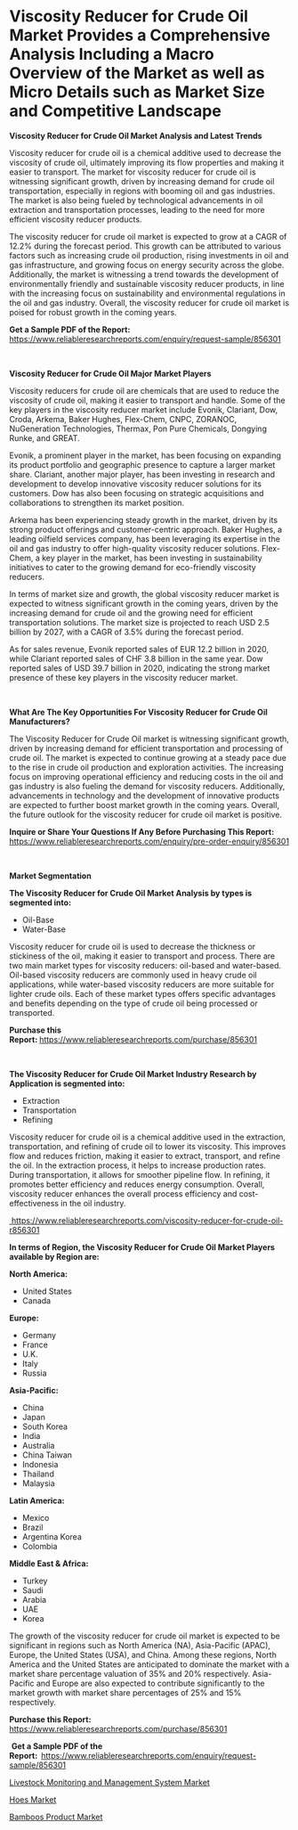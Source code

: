 <p><h1>Viscosity Reducer for Crude Oil Market Provides a Comprehensive Analysis Including a Macro Overview of the Market as well as Micro Details such as Market Size and Competitive Landscape</h1></p><p><strong>Viscosity Reducer for Crude Oil Market Analysis and Latest Trends</strong></p>
<p><p>Viscosity reducer for crude oil is a chemical additive used to decrease the viscosity of crude oil, ultimately improving its flow properties and making it easier to transport. The market for viscosity reducer for crude oil is witnessing significant growth, driven by increasing demand for crude oil transportation, especially in regions with booming oil and gas industries. The market is also being fueled by technological advancements in oil extraction and transportation processes, leading to the need for more efficient viscosity reducer products.</p><p>The viscosity reducer for crude oil market is expected to grow at a CAGR of 12.2% during the forecast period. This growth can be attributed to various factors such as increasing crude oil production, rising investments in oil and gas infrastructure, and growing focus on energy security across the globe. Additionally, the market is witnessing a trend towards the development of environmentally friendly and sustainable viscosity reducer products, in line with the increasing focus on sustainability and environmental regulations in the oil and gas industry. Overall, the viscosity reducer for crude oil market is poised for robust growth in the coming years.</p></p>
<p><strong>Get a Sample PDF of the Report:&nbsp;</strong> <a href="https://www.reliableresearchreports.com/enquiry/request-sample/856301">https://www.reliableresearchreports.com/enquiry/request-sample/856301</a></p>
<p>&nbsp;</p>
<p><strong>Viscosity Reducer for Crude Oil Major Market Players</strong></p>
<p><p>Viscosity reducers for crude oil are chemicals that are used to reduce the viscosity of crude oil, making it easier to transport and handle. Some of the key players in the viscosity reducer market include Evonik, Clariant, Dow, Croda, Arkema, Baker Hughes, Flex-Chem, CNPC, ZORANOC, NuGeneration Technologies, Thermax, Pon Pure Chemicals, Dongying Runke, and GREAT.</p><p>Evonik, a prominent player in the market, has been focusing on expanding its product portfolio and geographic presence to capture a larger market share. Clariant, another major player, has been investing in research and development to develop innovative viscosity reducer solutions for its customers. Dow has also been focusing on strategic acquisitions and collaborations to strengthen its market position.</p><p>Arkema has been experiencing steady growth in the market, driven by its strong product offerings and customer-centric approach. Baker Hughes, a leading oilfield services company, has been leveraging its expertise in the oil and gas industry to offer high-quality viscosity reducer solutions. Flex-Chem, a key player in the market, has been investing in sustainability initiatives to cater to the growing demand for eco-friendly viscosity reducers.</p><p>In terms of market size and growth, the global viscosity reducer market is expected to witness significant growth in the coming years, driven by the increasing demand for crude oil and the growing need for efficient transportation solutions. The market size is projected to reach USD 2.5 billion by 2027, with a CAGR of 3.5% during the forecast period.</p><p>As for sales revenue, Evonik reported sales of EUR 12.2 billion in 2020, while Clariant reported sales of CHF 3.8 billion in the same year. Dow reported sales of USD 39.7 billion in 2020, indicating the strong market presence of these key players in the viscosity reducer market.</p></p>
<p>&nbsp;</p>
<p><strong>What Are The Key Opportunities For Viscosity Reducer for Crude Oil Manufacturers?</strong></p>
<p><p>The Viscosity Reducer for Crude Oil market is witnessing significant growth, driven by increasing demand for efficient transportation and processing of crude oil. The market is expected to continue growing at a steady pace due to the rise in crude oil production and exploration activities. The increasing focus on improving operational efficiency and reducing costs in the oil and gas industry is also fueling the demand for viscosity reducers. Additionally, advancements in technology and the development of innovative products are expected to further boost market growth in the coming years. Overall, the future outlook for the viscosity reducer for crude oil market is positive.</p></p>
<p><strong>Inquire or Share Your Questions If Any Before Purchasing This Report:</strong> <a href="https://www.reliableresearchreports.com/enquiry/pre-order-enquiry/856301">https://www.reliableresearchreports.com/enquiry/pre-order-enquiry/856301</a></p>
<p>&nbsp;</p>
<p><strong>Market Segmentation</strong></p>
<p><strong>The Viscosity Reducer for Crude Oil Market Analysis by types is segmented into:</strong></p>
<p><ul><li>Oil-Base</li><li>Water-Base</li></ul></p>
<p><p>Viscosity reducer for crude oil is used to decrease the thickness or stickiness of the oil, making it easier to transport and process. There are two main market types for viscosity reducers: oil-based and water-based. Oil-based viscosity reducers are commonly used in heavy crude oil applications, while water-based viscosity reducers are more suitable for lighter crude oils. Each of these market types offers specific advantages and benefits depending on the type of crude oil being processed or transported.</p></p>
<p><strong>Purchase this Report:&nbsp;</strong><a href="https://www.reliableresearchreports.com/purchase/856301">https://www.reliableresearchreports.com/purchase/856301</a></p>
<p>&nbsp;</p>
<p><strong>The Viscosity Reducer for Crude Oil Market Industry Research by Application is segmented into:</strong></p>
<p><ul><li>Extraction</li><li>Transportation</li><li>Refining</li></ul></p>
<p><p>Viscosity reducer for crude oil is a chemical additive used in the extraction, transportation, and refining of crude oil to lower its viscosity. This improves flow and reduces friction, making it easier to extract, transport, and refine the oil. In the extraction process, it helps to increase production rates. During transportation, it allows for smoother pipeline flow. In refining, it promotes better efficiency and reduces energy consumption. Overall, viscosity reducer enhances the overall process efficiency and cost-effectiveness in the oil industry.</p></p>
<p><a href="https://www.reliableresearchreports.com/viscosity-reducer-for-crude-oil-r856301">&nbsp;https://www.reliableresearchreports.com/viscosity-reducer-for-crude-oil-r856301</a></p>
<p><strong>In terms of Region, the Viscosity Reducer for Crude Oil Market Players available by Region are:</strong></p>
<p>
    <p> <strong> North America: </strong>
        <ul>
            <li>United States</li>
            <li>Canada</li>
        </ul>
        </p> 
    <p> <strong> Europe: </strong>
        <ul>
            <li>Germany</li>
            <li>France</li>
            <li>U.K.</li>
            <li>Italy</li>
            <li>Russia</li>
        </ul>
        </p> 
    <p> <strong> Asia-Pacific: </strong>
        <ul>
            <li>China</li>
            <li>Japan</li>
            <li>South Korea</li>
            <li>India</li>
            <li>Australia</li>
            <li>China Taiwan</li>
            <li>Indonesia</li>
            <li>Thailand</li>
            <li>Malaysia</li>
        </ul>
        </p> 
    <p> <strong> Latin America: </strong>
        <ul>
            <li>Mexico</li>
            <li>Brazil</li>
            <li>Argentina Korea</li>
            <li>Colombia</li>
        </ul>
        </p> 
    <p> <strong> Middle East & Africa: </strong>
        <ul>
            <li>Turkey</li>
            <li>Saudi</li>
            <li>Arabia</li>
            <li>UAE</li>
            <li>Korea</li>
        </ul>
    </p>
    </p>
<p><p>The growth of the viscosity reducer for crude oil market is expected to be significant in regions such as North America (NA), Asia-Pacific (APAC), Europe, the United States (USA), and China. Among these regions, North America and the United States are anticipated to dominate the market with a market share percentage valuation of 35% and 20% respectively. Asia-Pacific and Europe are also expected to contribute significantly to the market growth with market share percentages of 25% and 15% respectively.</p></p>
<p><strong>Purchase this Report: </strong><a href="https://www.reliableresearchreports.com/purchase/856301">https://www.reliableresearchreports.com/purchase/856301</a></p>
<p>&nbsp;<strong>Get a Sample PDF of the Report:&nbsp;&nbsp;</strong><a href="https://www.reliableresearchreports.com/enquiry/request-sample/856301">https://www.reliableresearchreports.com/enquiry/request-sample/856301</a></p>
<p><strong></strong></p>
<p><p><a href="https://medium.com/@kaceyrath00/global-livestock-monitoring-and-management-system-market-sector-types-applications-market-player-e6e18ce9743a">Livestock Monitoring and Management System Market</a></p><p><a href="https://medium.com/@sac-m/global-hoes-market-by-product-type-by-application-by-region-and-companies-industry-segment-f2b8aba6436d">Hoes Market</a></p><p><a href="https://medium.com/@philipholland626/insights-into-the-bamboos-product-market-size-which-is-expanding-with-a-8-9-cagr-from-2024-2031-748a4bb965ee">Bamboos Product Market</a></p></p>